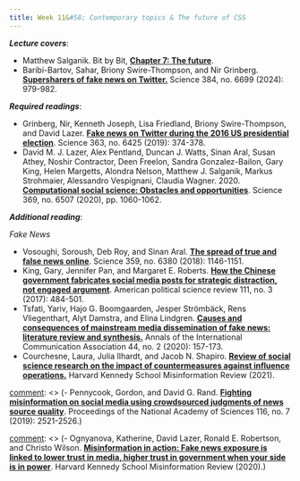 ```yaml
---
title: Week 11&#58; Contemporary topics & The future of CSS
---
```


***Lecture covers***:

- Matthew Salganik. Bit by Bit, [**Chapter 7: The future**](https://www.bitbybitbook.com/en/1st-ed/the-future/).
- Baribi-Bartov, Sahar, Briony Swire-Thompson, and Nir Grinberg. [**Supersharers of fake news on Twitter.**](https://www-science-org.bengurionu.idm.oclc.org/doi/pdf/10.1126/science.adl4435) Science 384, no. 6699 (2024): 979-982.

[comment]: <> (CSS panel at ic2s2 https://www.youtube.com/watch?v=NVOpcLLv3oA)

***Required readings***:

- Grinberg, Nir, Kenneth Joseph, Lisa Friedland, Briony Swire-Thompson, and David Lazer. [**Fake news on Twitter during the 2016 US presidential election**](https://science-sciencemag-org.bengurionu.idm.oclc.org/content/363/6425/374.abstract). Science 363, no. 6425 (2019): 374-378.
- David M. J. Lazer, Alex Pentland, Duncan J. Watts, Sinan Aral, Susan Athey, Noshir Contractor, Deen Freelon, Sandra Gonzalez-Bailon, Gary King, Helen Margetts, Alondra Nelson, Matthew J. Salganik, Markus Strohmaier, Alessandro Vespignani, Claudia Wagner. 2020. [**Computational social science: Obstacles and opportunities**](https://science.sciencemag.org/content/369/6507/1060.abstract). Science 369, no. 6507 (2020), pp. 1060-1062.

***Additional reading***:

_Fake News_
- Vosoughi, Soroush, Deb Roy, and Sinan Aral. [**The spread of true and false news online**](https://science-sciencemag-org.bengurionu.idm.oclc.org/content/359/6380/1146.full). Science 359, no. 6380 (2018): 1146-1151.
- King, Gary, Jennifer Pan, and Margaret E. Roberts. [**How the Chinese government fabricates social media posts for strategic distraction, not engaged argument**](https://www-cambridge-org.bengurionu.idm.oclc.org/core/services/aop-cambridge-core/content/view/4662DB26E2685BAF1485F14369BD137C/S0003055417000144a.pdf/how-the-chinese-government-fabricates-social-media-posts-for-strategic-distraction-not-engaged-argument.pdf). American political science review 111, no. 3 (2017): 484-501.
-  Tsfati, Yariv, Hajo G. Boomgaarden, Jesper Strömbäck, Rens Vliegenthart, Alyt Damstra, and Elina Lindgren. [**Causes and consequences of mainstream media dissemination of fake news: literature review and synthesis.**](https://www-tandfonline-com.bengurionu.idm.oclc.org/doi/full/10.1080/23808985.2020.1759443) Annals of the International Communication Association 44, no. 2 (2020): 157-173.
- Courchesne, Laura, Julia Ilhardt, and Jacob N. Shapiro. [**Review of social science research on the impact of countermeasures against influence operations.**](https://misinforeview.hks.harvard.edu/article/review-of-social-science-research-on-the-impact-of-countermeasures-against-influence-operations/) Harvard Kennedy School Misinformation Review (2021).

[comment]: <> (- Pennycook, Gordon, and David G. Rand. [**Fighting misinformation on social media using crowdsourced judgments of news source quality**](https://www.pnas.org/content/pnas/116/7/2521.full.pdf). Proceedings of the National Academy of Sciences 116, no. 7 (2019): 2521-2526.)

[comment]: <> (- Ognyanova, Katherine, David Lazer, Ronald E. Robertson, and Christo Wilson. [**Misinformation in action: Fake news exposure is linked to lower trust in media, higher trust in government when your side is in power**](https://misinforeview.hks.harvard.edu/article/misinformation-in-action-fake-news-exposure-is-linked-to-lower-trust-in-media-higher-trust-in-government-when-your-side-is-in-power/). Harvard Kennedy School Misinformation Review (2020).)

